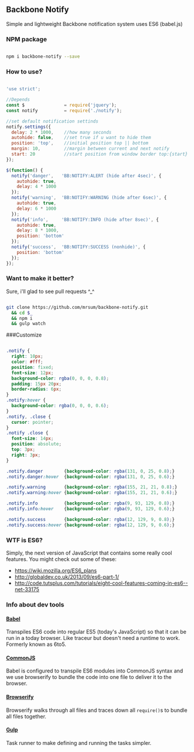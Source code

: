 ## Backbone Notify

Simple and lightweight Backbone notification system uses ES6 (babel.js)

### NPM package

```bash

npm i backbone-notify --save


```

### How to use?

```javascript

'use strict';

//Depends
const $               = require('jquery');
const notify          = require('./notify');

//set default notification settinds
notify.settings({
  delay: 2 * 1000,    //how many seconds
  autohide: false,    //set true if u want to hide them
  position: 'top',    //initial position top || bottom
  margin: 10,         //margin between current and next notify
  start: 20           //start position from window border top:{start} || bottom:{start}
});

$(function() {
  notify('danger',   'BB:NOTIFY:ALERT (hide after 4sec)', {
    autohide: true,
    delay: 4 * 1000
  });
  notify('warning',  'BB:NOTIFY:WARNING (hide after 6sec)', {
    autohide: true,
    delay: 6 * 1000
  });
  notify('info',     'BB:NOTIFY:INFO (hide after 8sec)', {
    autohide: true,
    delay: 8 * 1000,
    position: 'bottom'
  });
  notify('success',  'BB:NOTIFY:SUCCESS (nonhide)', {
    position: 'bottom'
  });
});


```

### Want to make it better?
Sure, i'll glad to see pull requests ^_^

```sh

git clone https://github.com/mrsum/backbone-notify.git 
  && cd $_ 
  && npm i 
  && gulp watch

```

###Customize
```css

.notify {
  right: 10px;
  color: #fff;
  position: fixed;
  font-size: 12px;
  background-color: rgba(0, 0, 0, 0.8);
  padding: 15px 20px;
  border-radius: 6px;
}
.notify:hover {
  background-color: rgba(0, 0, 0, 0.6);
}
.notify, .close {
  cursor: pointer;
}
.notify .close {
  font-size: 14px;
  position: absolute;
  top: 3px;
  right: 3px;
}

.notify.danger        {background-color: rgba(131, 0, 25, 0.8);}
.notify.danger:hover  {background-color: rgba(131, 0, 25, 0.6);}

.notify.warning       {background-color: rgba(155, 21, 21, 0.8);}
.notify.warning:hover {background-color: rgba(155, 21, 21, 0.6);}

.notify.info          {background-color: rgba(9, 93, 129, 0.8);}
.notify.info:hover    {background-color: rgba(9, 93, 129, 0.6);}

.notify.success       {background-color: rgba(12, 129, 9, 0.8);}
.notify.success:hover {background-color: rgba(12, 129, 9, 0.6);}

```
### WTF is ES6?
Simply, the next version of JavaScript that contains some really cool features. You might check out some of these:

- https://wiki.mozilla.org/ES6_plans
- http://globaldev.co.uk/2013/09/es6-part-1/
- http://code.tutsplus.com/tutorials/eight-cool-features-coming-in-es6--net-33175

### Info about dev tools 

#### [Babel]
Transpiles ES6 code into regular ES5 (today's JavaScript) so that it can be run in a today browser. Like traceur but doesn't need a runtime to work. Formerly known as 6to5.

#### [CommonJS]
Babel is configured to transpile ES6 modules into CommonJS syntax and we use browserify to bundle the code into one file to deliver it to the browser.

#### [Browserify]
Browserify walks through all files and traces down all `require()`s to bundle all files together.  

#### [Gulp]
Task runner to make defining and running the tasks simpler.

[ES6]: http://wiki.ecmascript.org/doku.php?id=harmony:specification_drafts
[Babel]: http://babeljs.io/
[CommonJS]: http://wiki.commonjs.org/wiki/CommonJS
[Browserify]: http://browserify.org/
[Gulp]: http://gulpjs.com/

